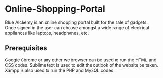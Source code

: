 # Online-Shopping-Portal
Blue Alchemy is an online shopping portal built for the sale of gadgets. Once signed in the user can choose amongst a wide range of electrical appliances like laptops, headphones, etc.

## Prerequisites
Google Chrome or any other we browser can be used to run the HTML and CSS codes. Sublime text is used to edit the outlook of the website be taken. Xampp is also used to run the PHP and MySQL codes.
